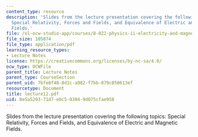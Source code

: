 ```yaml
---
content_type: resource
description: 'Slides from the lecture presentation covering the following topics:
  Special Relativity, Forces and Fields, and Equivalence of Electric and Magnetic
  Fields.'
file: /ol-ocw-studio-app/courses/8-022-physics-ii-electricity-and-magnetism-fall-2004/8e5a529371d7ebc503049d075cfae958_lecture12.pdf
file_size: 105874
file_type: application/pdf
learning_resource_types:
- Lecture Notes
license: https://creativecommons.org/licenses/by-nc-sa/4.0/
ocw_type: OCWFile
parent_title: Lecture Notes
parent_type: CourseSection
parent_uid: 7bfe8f48-8d1c-a982-f7bb-879c850613ef
resourcetype: Document
title: lecture12.pdf
uid: 8e5a5293-71d7-ebc5-0304-9d075cfae958
---
```

Slides from the lecture presentation covering the following topics: Special Relativity, Forces and Fields, and Equivalence of Electric and Magnetic Fields.